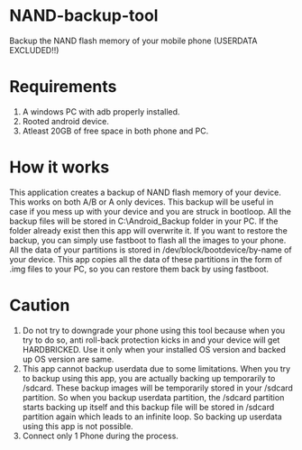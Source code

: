 # NAND-backup-tool
Backup the NAND flash memory of your mobile phone (USERDATA EXCLUDED!!)

# Requirements
1. A windows PC with adb properly installed.
2. Rooted android device.
3. Atleast 20GB of free space in both phone and PC.

# How it works
This application creates a backup of NAND flash memory of your device. This works on both A/B or A only devices.
This backup will be useful in case if you mess up with your device and you are struck in bootloop.
All the backup files will be stored in C:\Android_Backup folder in your PC. If the folder already exist then this app will overwrite it.
If you want to restore the backup, you can simply use fastboot to flash all the images to your phone.
All the data of your partitions is stored in /dev/block/bootdevice/by-name of your device.
This app copies all the data of these partitions in the form of .img files to your PC, so you can restore them back by using fastboot.

# Caution
1. Do not try to downgrade  your phone using this tool because when you try to do so, anti roll-back protection kicks in and your device will get HARDBRICKED. Use it only when your installed OS version and backed up OS version are same.
2. This app cannot backup userdata due to some limitations. When you try to backup using this app, you are actually backing up temporarily to /sdcard. These backup images will be temporarily stored in your /sdcard partition. So when you backup userdata partition, the /sdcard partition starts backing up itself and this backup file will be stored in /sdcard partition again which leads to an infinite loop. So backing up userdata using this app is not possible.
3. Connect only 1 Phone during the process.
